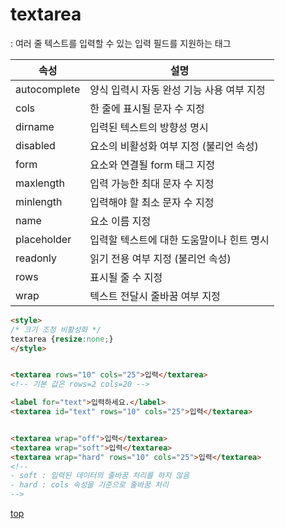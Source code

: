 # textarea
: 여러 줄 텍스트를 입력할 수 있는 입력 필드를 지원하는 태그


속성 | 설명
---|---
autocomplete | 양식 입력시 자동 완성 기능 사용 여부 지정
cols         | 한 줄에 표시될 문자 수 지정
dirname      | 입력된 텍스트의 방향성 명시
disabled     | 요소의 비활성화 여부 지정 (불리언 속성)
form         | 요소와 연결될 form 태그 지정  
maxlength    | 입력 가능한 최대 문자 수 지정
minlength    | 입력해야 할 최소 문자 수 지정
name         | 요소 이름 지정
placeholder  | 입력할 텍스트에 대한 도움말이나 힌트 명시
readonly     | 읽기 전용 여부 지정 (불리언 속성)
rows         | 표시될 줄 수 지정  
wrap         | 텍스트 전달시 줄바꿈 여부 지정



```html
<style>
/* 크기 조정 비활성화 */
textarea {resize:none;}
</style>


<textarea rows="10" cols="25">입력</textarea>
<!-- 기본 값은 rows=2 cols=20 -->

<label for="text">입력하세요.</label>
<textarea id="text" rows="10" cols="25">입력</textarea>


<textarea wrap="off">입력</textarea>
<textarea wrap="soft">입력</textarea>
<textarea wrap="hard" rows="10" cols="25">입력</textarea>
<!--
- soft : 입력된 데이터의 줄바꿈 처리를 하지 않음
- hard : cols 속성을 기준으로 줄바꿈 처리  
-->
```



[top](#)
